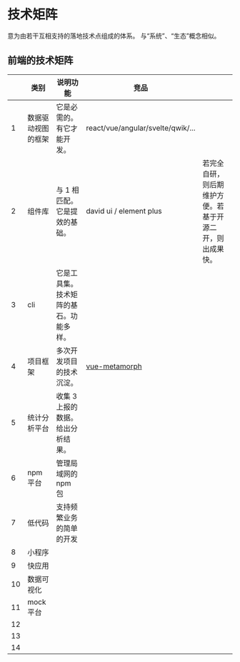 # 技术矩阵

意为由若干互相支持的落地技术点组成的体系。
与“系统”、“生态”概念相似。

## 前端的技术矩阵

<!-- prettier-ignore-start -->
|     | 类别 | 说明功能     |   竞品          |     |
| --- | ---- | ---------- | ------- | --- |
| 1   | 数据驱动视图的框架 | 它是必需的。有它才能开发。             | react/vue/angular/svelte/qwik/...         |     |
| 2   | 组件库             | 与 1 相匹配。它是提效的基础。          | david ui / element plus | 若完全自研，则后期维护方便。若基于开源二开，则出成果快。 |
| 3   | cli | 它是工具集。技术矩阵的基石。功能多样。 |             |     |
| 4   | 项目框架           | 多次开发项目的技术沉淀。               |   [vue-metamorph]()          |     |
| 5   | 统计分析平台       | 收集 3 上报的数据。给出分析结果。      |             |     |
| 6   | npm 平台           | 管理局域网的 npm 包     |             |     |
| 7   | 低代码             | 支持频繁业务的简单的开发               |             |     |
| 8   | 小程序             |          |             |     |
| 9   | 快应用             |          |             |     |
| 10  | 数据可视化         |          |             |     |
| 11  | mock平台    |          |             |     |
| 12  |     |          |             |     |
| 13  |     |          |             |     |
| 14  |     |          |             |     |
<!-- prettier-ignore-end -->

##

